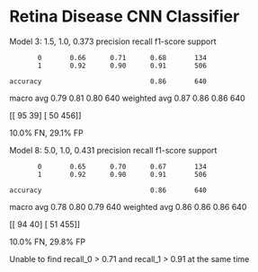 # Retina Disease CNN Classifier

Model 3: 1.5, 1.0, 0.373
              precision    recall  f1-score   support

           0       0.66      0.71      0.68       134
           1       0.92      0.90      0.91       506

    accuracy                           0.86       640
   macro avg       0.79      0.81      0.80       640
weighted avg       0.87      0.86      0.86       640

[[ 95  39]
 [ 50 456]]

10.0% FN, 29.1% FP


Model 8: 5.0, 1.0, 0.431
              precision    recall  f1-score   support

           0       0.65      0.70      0.67       134
           1       0.92      0.90      0.91       506

    accuracy                           0.86       640
   macro avg       0.78      0.80      0.79       640
weighted avg       0.86      0.86      0.86       640

[[ 94  40]
 [ 51 455]]

 10.0% FN, 29.8% FP

 Unable to find recall_0 > 0.71 and recall_1 > 0.91 at the same time